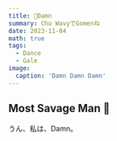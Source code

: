 ```yaml
---
title: 🙏Damn
summary: Cho WavyでGomenね
date: 2023-11-04
math: true
tags:
  - Dance
  - Gale
image:
  caption: 'Damn Damn Damn'
---
```


## Most Savage Man 👑

うん、私は、Damn。
